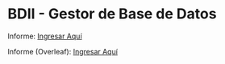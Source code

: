 # BDII - Gestor de Base de Datos
 
Informe: [Ingresar Aquí](https://github.com/AlejandrVilla/BD-II-gestor/blob/main/BD_II.pdf)

Informe (Overleaf): [Ingresar Aquí](https://www.overleaf.com/2815565587ksnbqvgbfgqm)

